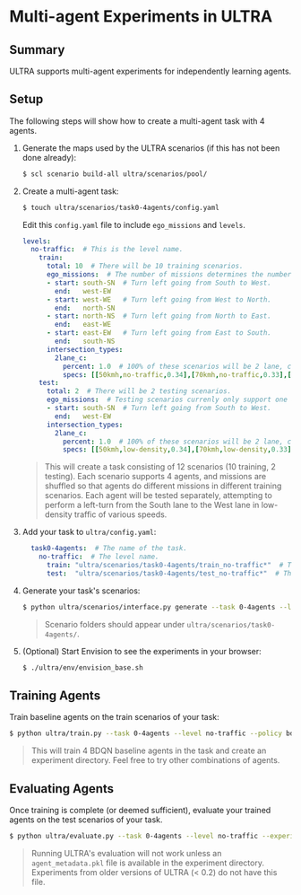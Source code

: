# Multi-agent Experiments in ULTRA

## Summary

ULTRA supports multi-agent experiments for independently learning agents.

## Setup

The following steps will show how to create a multi-agent task with 4 agents.
1. Generate the maps used by the ULTRA scenarios (if this has not been done already):
   ```sh
   $ scl scenario build-all ultra/scenarios/pool/
   ```
2. Create a multi-agent task:
   ```sh
   $ touch ultra/scenarios/task0-4agents/config.yaml
   ```
   Edit this `config.yaml` file to include `ego_missions` and `levels`.
   ```yaml
   levels:
     no-traffic:  # This is the level name.
       train:
         total: 10  # There will be 10 training scenarios.
         ego_missions:  # The number of missions determines the number of agents.
         - start: south-SN  # Turn left going from South to West.
           end:   west-EW
         - start: west-WE   # Turn left going from West to North.
           end:   north-SN
         - start: north-NS  # Turn left going from North to East.
           end:   east-WE
         - start: east-EW   # Turn left going from East to South.
           end:   south-NS
         intersection_types:
           2lane_c:
             percent: 1.0  # 100% of these scenarios will be 2 lane, c-intersections.
             specs: [[50kmh,no-traffic,0.34],[70kmh,no-traffic,0.33],[100kmh,no-traffic,0.33]]
       test:
         total: 2  # There will be 2 testing scenarios.
         ego_missions:  # Testing scenarios currenly only support one agent.
         - start: south-SN  # Turn left going from South to West.
           end:   west-EW
         intersection_types:
           2lane_c:
             percent: 1.0  # 100% of these scenarios will be 2 lane, c-intersections.
             specs: [[50kmh,low-density,0.34],[70kmh,low-density,0.33],[100kmh,low-density,0.33]]
   ```
   > This will create a task consisting of 12 scenarios (10 training, 2 testing). Each scenario supports 4 agents, and missions are shuffled so that agents do different missions in different training scenarios. Each agent will be tested separately, attempting to perform a left-turn from the South lane to the West lane in low-density traffic of various speeds.
3. Add your task to `ultra/config.yaml`:
   ```yaml
     task0-4agents:  # The name of the task.
       no-traffic:  # The level name.
         train: "ultra/scenarios/task0-4agents/train_no-traffic*"  # The relative path to the training scenarios.
         test:  "ultra/scenarios/task0-4agents/test_no-traffic*"  # The relative path to the testing scenarios.
   ```
4. Generate your task's scenarios:
   ```sh
   $ python ultra/scenarios/interface.py generate --task 0-4agents --level no-traffic
   ```
   > Scenario folders should appear under `ultra/scenarios/task0-4agents/`.
5. (Optional) Start Envision to see the experiments in your browser:
   ```sh
   $ ./ultra/env/envision_base.sh
   ```

## Training Agents

Train baseline agents on the train scenarios of your task:
```sh
$ python ultra/train.py --task 0-4agents --level no-traffic --policy bdqn,bdqn,bdqn,bdqn
```
> This will train 4 BDQN baseline agents in the task and create an experiment directory. Feel free to try other combinations of agents.

## Evaluating Agents

Once training is complete (or deemed sufficient), evaluate your trained agents on the test scenarios of your task.
```sh
$ python ultra/evaluate.py --task 0-4agents --level no-traffic --experiment-dir logs/<your-experiment-directory>/ --models logs/<your-experiment-directory>/models/*
```
> Running ULTRA's evaluation will not work unless an `agent_metadata.pkl` file is available in the experiment directory. Experiments from older versions of ULTRA (< 0.2) do not have this file.
